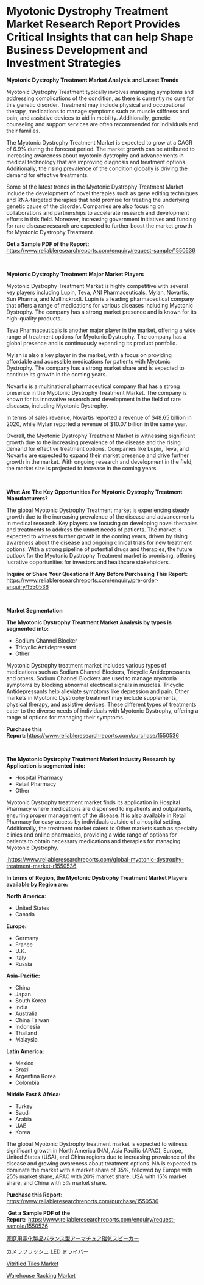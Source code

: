 <p><h1>Myotonic Dystrophy Treatment Market Research Report Provides Critical Insights that can help Shape Business Development and Investment Strategies</h1></p><p><strong>Myotonic Dystrophy Treatment Market Analysis and Latest Trends</strong></p>
<p><p>Myotonic Dystrophy Treatment typically involves managing symptoms and addressing complications of the condition, as there is currently no cure for this genetic disorder. Treatment may include physical and occupational therapy, medications to manage symptoms such as muscle stiffness and pain, and assistive devices to aid in mobility. Additionally, genetic counseling and support services are often recommended for individuals and their families.</p><p>The Myotonic Dystrophy Treatment Market is expected to grow at a CAGR of 6.9% during the forecast period. The market growth can be attributed to increasing awareness about myotonic dystrophy and advancements in medical technology that are improving diagnosis and treatment options. Additionally, the rising prevalence of the condition globally is driving the demand for effective treatments.</p><p>Some of the latest trends in the Myotonic Dystrophy Treatment Market include the development of novel therapies such as gene editing techniques and RNA-targeted therapies that hold promise for treating the underlying genetic cause of the disorder. Companies are also focusing on collaborations and partnerships to accelerate research and development efforts in this field. Moreover, increasing government initiatives and funding for rare disease research are expected to further boost the market growth for Myotonic Dystrophy Treatment.</p></p>
<p><strong>Get a Sample PDF of the Report:&nbsp;</strong> <a href="https://www.reliableresearchreports.com/enquiry/request-sample/1550536">https://www.reliableresearchreports.com/enquiry/request-sample/1550536</a></p>
<p>&nbsp;</p>
<p><strong>Myotonic Dystrophy Treatment Major Market Players</strong></p>
<p><p>Myotonic Dystrophy Treatment Market is highly competitive with several key players including Lupin, Teva, ANI Pharmaceuticals, Mylan, Novartis, Sun Pharma, and Mallinckrodt. Lupin is a leading pharmaceutical company that offers a range of medications for various diseases including Myotonic Dystrophy. The company has a strong market presence and is known for its high-quality products.</p><p>Teva Pharmaceuticals is another major player in the market, offering a wide range of treatment options for Myotonic Dystrophy. The company has a global presence and is continuously expanding its product portfolio.</p><p>Mylan is also a key player in the market, with a focus on providing affordable and accessible medications for patients with Myotonic Dystrophy. The company has a strong market share and is expected to continue its growth in the coming years.</p><p>Novartis is a multinational pharmaceutical company that has a strong presence in the Myotonic Dystrophy Treatment Market. The company is known for its innovative research and development in the field of rare diseases, including Myotonic Dystrophy.</p><p>In terms of sales revenue, Novartis reported a revenue of $48.65 billion in 2020, while Mylan reported a revenue of $10.07 billion in the same year.</p><p>Overall, the Myotonic Dystrophy Treatment Market is witnessing significant growth due to the increasing prevalence of the disease and the rising demand for effective treatment options. Companies like Lupin, Teva, and Novartis are expected to expand their market presence and drive further growth in the market. With ongoing research and development in the field, the market size is projected to increase in the coming years.</p></p>
<p>&nbsp;</p>
<p><strong>What Are The Key Opportunities For Myotonic Dystrophy Treatment Manufacturers?</strong></p>
<p><p>The global Myotonic Dystrophy Treatment market is experiencing steady growth due to the increasing prevalence of the disease and advancements in medical research. Key players are focusing on developing novel therapies and treatments to address the unmet needs of patients. The market is expected to witness further growth in the coming years, driven by rising awareness about the disease and ongoing clinical trials for new treatment options. With a strong pipeline of potential drugs and therapies, the future outlook for the Myotonic Dystrophy Treatment market is promising, offering lucrative opportunities for investors and healthcare stakeholders.</p></p>
<p><strong>Inquire or Share Your Questions If Any Before Purchasing This Report:</strong> <a href="https://www.reliableresearchreports.com/enquiry/pre-order-enquiry/1550536">https://www.reliableresearchreports.com/enquiry/pre-order-enquiry/1550536</a></p>
<p>&nbsp;</p>
<p><strong>Market Segmentation</strong></p>
<p><strong>The Myotonic Dystrophy Treatment Market Analysis by types is segmented into:</strong></p>
<p><ul><li>Sodium Channel Blocker</li><li>Tricyclic Antidepressant</li><li>Other</li></ul></p>
<p><p>Myotonic Dystrophy treatment market includes various types of medications such as Sodium Channel Blockers, Tricyclic Antidepressants, and others. Sodium Channel Blockers are used to manage myotonia symptoms by blocking abnormal electrical signals in muscles. Tricyclic Antidepressants help alleviate symptoms like depression and pain. Other markets in Myotonic Dystrophy treatment may include supplements, physical therapy, and assistive devices. These different types of treatments cater to the diverse needs of individuals with Myotonic Dystrophy, offering a range of options for managing their symptoms.</p></p>
<p><strong>Purchase this Report:&nbsp;</strong><a href="https://www.reliableresearchreports.com/purchase/1550536">https://www.reliableresearchreports.com/purchase/1550536</a></p>
<p>&nbsp;</p>
<p><strong>The Myotonic Dystrophy Treatment Market Industry Research by Application is segmented into:</strong></p>
<p><ul><li>Hospital Pharmacy</li><li>Retail Pharmacy</li><li>Other</li></ul></p>
<p><p>Myotonic Dystrophy treatment market finds its application in Hospital Pharmacy where medications are dispensed to inpatients and outpatients, ensuring proper management of the disease. It is also available in Retail Pharmacy for easy access by individuals outside of a hospital setting. Additionally, the treatment market caters to Other markets such as specialty clinics and online pharmacies, providing a wide range of options for patients to obtain necessary medications and therapies for managing Myotonic Dystrophy.</p></p>
<p><a href="https://www.reliableresearchreports.com/global-myotonic-dystrophy-treatment-market-r1550536">&nbsp;https://www.reliableresearchreports.com/global-myotonic-dystrophy-treatment-market-r1550536</a></p>
<p><strong>In terms of Region, the Myotonic Dystrophy Treatment Market Players available by Region are:</strong></p>
<p>
    <p> <strong> North America: </strong>
        <ul>
            <li>United States</li>
            <li>Canada</li>
        </ul>
        </p> 
    <p> <strong> Europe: </strong>
        <ul>
            <li>Germany</li>
            <li>France</li>
            <li>U.K.</li>
            <li>Italy</li>
            <li>Russia</li>
        </ul>
        </p> 
    <p> <strong> Asia-Pacific: </strong>
        <ul>
            <li>China</li>
            <li>Japan</li>
            <li>South Korea</li>
            <li>India</li>
            <li>Australia</li>
            <li>China Taiwan</li>
            <li>Indonesia</li>
            <li>Thailand</li>
            <li>Malaysia</li>
        </ul>
        </p> 
    <p> <strong> Latin America: </strong>
        <ul>
            <li>Mexico</li>
            <li>Brazil</li>
            <li>Argentina Korea</li>
            <li>Colombia</li>
        </ul>
        </p> 
    <p> <strong> Middle East & Africa: </strong>
        <ul>
            <li>Turkey</li>
            <li>Saudi</li>
            <li>Arabia</li>
            <li>UAE</li>
            <li>Korea</li>
        </ul>
    </p>
    </p>
<p><p>The global Myotonic Dystrophy treatment market is expected to witness significant growth in North America (NA), Asia Pacific (APAC), Europe, United States (USA), and China regions due to increasing prevalence of the disease and growing awareness about treatment options. NA is expected to dominate the market with a market share of 35%, followed by Europe with 25% market share, APAC with 20% market share, USA with 15% market share, and China with 5% market share.</p></p>
<p><strong>Purchase this Report: </strong><a href="https://www.reliableresearchreports.com/purchase/1550536">https://www.reliableresearchreports.com/purchase/1550536</a></p>
<p>&nbsp;<strong>Get a Sample PDF of the Report:&nbsp;&nbsp;</strong><a href="https://www.reliableresearchreports.com/enquiry/request-sample/1550536">https://www.reliableresearchreports.com/enquiry/request-sample/1550536</a></p>
<p><strong></strong></p>
<p><p><a href="https://github.com/RodHoppe07/Market-Research-Report-List-2/blob/main/9188715177571.md">家庭用電化製品バランス型アーマチュア磁気スピーカー</a></p><p><a href="https://github.com/laurenreichert/Market-Research-Report-List-2/blob/main/5081207177570.md">カメラフラッシュ LED ドライバー</a></p><p><a href="https://github.com/nigngrjl95/Market-Research-Report-List-1/blob/main/vitrified-tiles-market.md">Vitrified Tiles Market</a></p><p><a href="https://github.com/sarohimweaach77/Market-Research-Report-List-1/blob/main/warehouse-racking-market.md">Warehouse Racking Market</a></p></p>